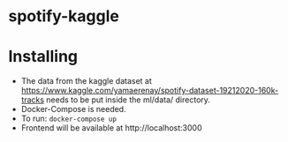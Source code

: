 # spotify-kaggle
# Installing
- The data from the kaggle dataset at https://www.kaggle.com/yamaerenay/spotify-dataset-19212020-160k-tracks needs to be put inside the ml/data/ directory.
- Docker-Compose is needed.
- To run: ```docker-compose up```
- Frontend will be available at http://localhost:3000
